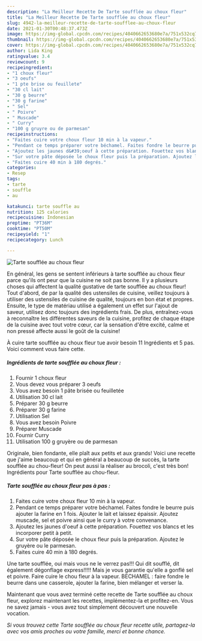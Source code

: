 ```yaml
---
description: "La Meilleur Recette De Tarte soufflée au choux fleur"
title: "La Meilleur Recette De Tarte soufflée au choux fleur"
slug: 4942-la-meilleur-recette-de-tarte-soufflee-au-choux-fleur
date: 2021-01-30T00:48:37.473Z
image: https://img-global.cpcdn.com/recipes/4040662653680e7a/751x532cq70/tarte-soufflee-au-choux-fleur-photo-principale-de-la-recette.jpg
thumbnail: https://img-global.cpcdn.com/recipes/4040662653680e7a/751x532cq70/tarte-soufflee-au-choux-fleur-photo-principale-de-la-recette.jpg
cover: https://img-global.cpcdn.com/recipes/4040662653680e7a/751x532cq70/tarte-soufflee-au-choux-fleur-photo-principale-de-la-recette.jpg
author: Lida King
ratingvalue: 3.4
reviewcount: 9
recipeingredient:
- "1 choux fleur"
- "3 oeufs"
- "1 pte brise ou feuillete"
- "30 cl lait"
- "30 g beurre"
- "30 g farine"
- " Sel"
- " Poivre"
- " Muscade"
- " Curry"
- "100 g gruyre ou de parmesan"
recipeinstructions:
- "Faites cuire votre choux fleur 10 min à la vapeur."
- "Pendant ce temps préparer votre béchamel. Faites fondre le beurre puis ajouter la farine en 1 fois. Ajouter le lait et laissez épaissir. Ajoutez muscade, sel et poivre ainsi que le curry à votre convenance."
- "Ajoutez les jaunes d&#39;oeuf à cette préparation. Fouettez vos blancs et les incorporer petit à petit."
- "Sur votre pâte déposée le choux fleur puis la préparation. Ajoutez le gruyère ou le parmesan."
- "Faites cuire 40 min à 180 degrés."
categories:
- Resep
tags:
- tarte
- souffle
- au

katakunci: tarte souffle au 
nutrition: 125 calories
recipecuisine: Indonesian
preptime: "PT36M"
cooktime: "PT50M"
recipeyield: "1"
recipecategory: Lunch

---
```



![Tarte soufflée au choux fleur](https://img-global.cpcdn.com/recipes/4040662653680e7a/751x532cq70/tarte-soufflee-au-choux-fleur-photo-principale-de-la-recette.jpg)

En général, les gens se sentent inférieurs à tarte soufflée au choux fleur parce qu'ils ont peur que la cuisine ne soit pas bonne. Il y a plusieurs choses qui affectent la qualité gustative de tarte soufflée au choux fleur! Tout d'abord, de par la qualité des ustensiles de cuisine, veillez toujours à utiliser des ustensiles de cuisine de qualité, toujours en bon état et propres. Ensuite, le type de matériau utilisé a également un effet sur l'ajout de saveur, utilisez donc toujours des ingrédients frais. De plus, entraînez-vous à reconnaître les différentes saveurs de la cuisine, profitez de chaque étape de la cuisine avec tout votre cœur, car la sensation d'être excité, calme et non pressé affecte aussi le goût de la cuisine!

<!--inarticleads1-->

À cuire tarte soufflée au choux fleur tue avoir besoin 11 Ingrédients et 5 pas. Voici comment vous faire cette.

##### Ingrédients de tarte soufflée au choux fleur :

1. Fournir 1 choux fleur
1. Vous devez vous préparer 3 oeufs
1. Vous avez besoin 1 pâte brisée ou feuilletée
1. Utilisation 30 cl lait
1. Préparer 30 g beurre
1. Préparer 30 g farine
1. Utilisation  Sel
1. Vous avez besoin  Poivre
1. Préparer  Muscade
1. Fournir  Curry
1. Utilisation 100 g gruyère ou de parmesan


Originale, bien fondante, elle plaît aux petits et aux grands! Voici une recette que j&#39;aime beaucoup et qui en général a beaucoup de succès, la tarte soufflée au chou-fleur! On peut aussi la réaliser au brocoli, c&#39;est très bon! Ingrédients pour Tarte soufflée au chou-fleur. 

<!--inarticleads2-->

##### Tarte soufflée au choux fleur pas à pas :

1. Faites cuire votre choux fleur 10 min à la vapeur.
1. Pendant ce temps préparer votre béchamel. Faites fondre le beurre puis ajouter la farine en 1 fois. Ajouter le lait et laissez épaissir. Ajoutez muscade, sel et poivre ainsi que le curry à votre convenance.
1. Ajoutez les jaunes d&#39;oeuf à cette préparation. Fouettez vos blancs et les incorporer petit à petit.
1. Sur votre pâte déposée le choux fleur puis la préparation. Ajoutez le gruyère ou le parmesan.
1. Faites cuire 40 min à 180 degrés.


Une tarte soufflée, oui mais vous ne le verrez pas!!! Qui dit soufflé, dit également dégonflage express!!!!! Mais je vous garantie qu&#39;elle a gonflé sel et poivre. Faire cuire le chou fleur à la vapeur. BECHAMEL : faire fondre le beurre dans une casserole, ajouter la farine, bien mélanger et verser la. 

<!--inarticleads1-->

<p>
Maintenant que vous avez terminé cette recette de Tarte soufflée au choux fleur, explorez maintenant les recettes, implémentez-la et profitez-en. Vous ne savez jamais - vous avez tout simplement découvert une nouvelle vocation.
</p>

<p>
<i>Si vous trouvez cette Tarte soufflée au choux fleur recette utile, partagez-la avec vos amis proches ou votre famille, merci et bonne chance.</i>
</p>
